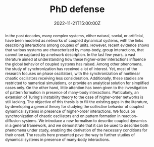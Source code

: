 ---
title: PhD defense

event: PhD defense

location: Università di Catania
address:
  street: Via Santa Sofia, 64
  city: Catania
  postcode: '94123'
  country: Italy

summary: An introduction to my work on dynamical systems on higher-order networks

abstract:  In the past decades, many complex systems, either natural, social, or artificial, have been modeled as networks of coupled dynamical systems, with the links describing interactions among couples of units. However, recent evidence shows that various systems are characterized by many-body, group interactions, that cannot be captured by a network description. In the last few years, a vast literature aimed at understanding how these higher-order interactions influence the global behavior of coupled systems has raised. Among other phenomena, the study of synchronization has received a lot of interest. Yet, most of the research focuses on phase oscillators, with the synchronization of nonlinear chaotic oscillators receiving less consideration. Additionally, these studies are restricted to numerical simulations, or provide an analytical solution for simplified cases only. On the other hand, little attention has been given to the investigation of pattern formation in presence of many-body interactions. Particularly, an extension of Turing's instability theory to the case of higher-order networks is still lacking. The objective of this thesis is to fill the existing gaps in the literature, by developing a general theory for studying the collective behavior of coupled dynamical systems in presence of higher-order interactions. We focus on synchronization of chaotic oscillators and on pattern formation in reaction-diffusion systems. We introduce a new formalism to describe coupled dynamics in a general framework, and we demonstrate that it can be used to describe both phenomena under study, enabling the derivation of the necessary conditions for their onset. The results here presented pave the way to further studies of dynamical systems in presence of many-body interactions.

# Talk start and end times.
#   End time can optionally be hidden by prefixing the line with `#`.
date: '2022-11-21T15:00:00Z'

date_end: '2022-11-21T16:00:00Z'

all_day: false

authors: []

tags: 
  - Synchronization
  - Turing patterns
  - Dynamical systems
  - Higher-order interactions
  - Hypergraphs
  - Simplicial complexes
  - Higher-order networks

# Is this a featured talk? (true/false)
featured: false

url_video: 'https://youtu.be/FQrKf5tURx4?si=93UcBV5gHoWbk3Q6'

projects:
  - dynamics-on-hon
---
